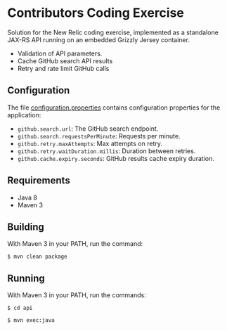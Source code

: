 Contributors Coding Exercise
============================

Solution for the New Relic coding exercise, implemented as a 
standalone JAX-RS API running on an embedded Grizzly Jersey container.

 * Validation of API parameters.
 * Cache GitHub search API results
 * Retry and rate limit GitHub calls
 
Configuration
-------------

The file [configuration.properties](service/src/main/resources/contributors.properties) 
contains configuration properties for the application:

 * `github.search.url`: The GitHub search endpoint.
 * `github.search.requestsPerMinute`: Requests per minute.
 * `github.retry.maxAttempts`: Max attempts on retry.
 * `github.retry.waitDuration.millis`: Duration between retries.
 * `github.cache.expiry.seconds`: GitHub results cache expiry duration.

Requirements
------------

 * Java 8
 * Maven 3

Building
--------

With Maven 3 in your PATH, run the command:

`$ mvn clean package`

Running
-------

With Maven 3 in your PATH, run the commands:

`$ cd api`

`$ mvn exec:java`
